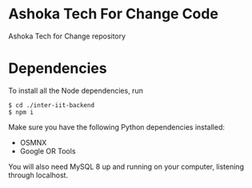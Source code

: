 # Ashoka Tech For Change Code
Ashoka Tech for Change repository

# Dependencies
To install all the Node dependencies, run
```
$ cd ./inter-iit-backend
$ npm i
```

Make sure you have the following Python dependencies installed:
- OSMNX
- Google OR Tools

You will also need MySQL 8 up and running on your computer, listening through localhost.
